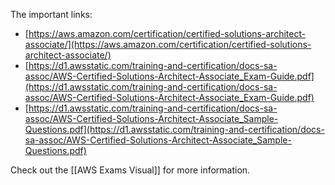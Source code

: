 The important links:

- [https://aws.amazon.com/certification/certified-solutions-architect-associate/](https://aws.amazon.com/certification/certified-solutions-architect-associate/)
- [https://d1.awsstatic.com/training-and-certification/docs-sa-assoc/AWS-Certified-Solutions-Architect-Associate_Exam-Guide.pdf](https://d1.awsstatic.com/training-and-certification/docs-sa-assoc/AWS-Certified-Solutions-Architect-Associate_Exam-Guide.pdf)
- [https://d1.awsstatic.com/training-and-certification/docs-sa-assoc/AWS-Certified-Solutions-Architect-Associate_Sample-Questions.pdf](https://d1.awsstatic.com/training-and-certification/docs-sa-assoc/AWS-Certified-Solutions-Architect-Associate_Sample-Questions.pdf)

Check out the [[AWS Exams Visual]] for more information.